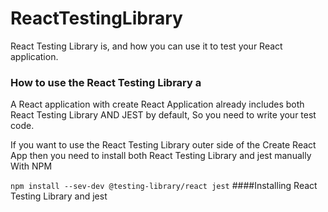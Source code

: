 # ReactTestingLibrary
React Testing Library is, and how you can use it to test your React application.

### How to use the React Testing Library a
A React application with create React Application already includes both React Testing Library AND JEST by default, So you need to write your test code.

If you want to use the React Testing Library outer side of the Create React App then you need to install both React Testing Library and jest manually With NPM

``` npm install --sev-dev @testing-library/react jest ```
    ####Installing React Testing Library and jest
